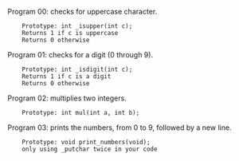 Program 00: checks for uppercase character.

		Prototype: int _isupper(int c);
		Returns 1 if c is uppercase
		Returns 0 otherwise

Program 01: checks for a digit (0 through 9).

		Prototype: int _isdigit(int c);
		Returns 1 if c is a digit
		Returns 0 otherwise


Program 02: multiplies two integers.

		Prototype: int mul(int a, int b);


Program 03: prints the numbers, from 0 to 9, followed by a new line.

		Prototype: void print_numbers(void);
		only using _putchar twice in your code
